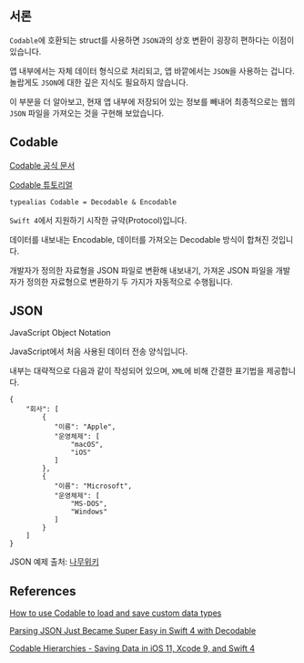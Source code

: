 ## 서론

`Codable`에 호환되는 struct를 사용하면 `JSON`과의 상호 변환이 굉장히 편하다는 이점이 있습니다. 

앱 내부에서는 자체 데이터 형식으로 처리되고, 앱 바깥에서는 `JSON`을 사용하는 겁니다. 놀랍게도 `JSON`에 대한 깊은 지식도 필요하지 않습니다. 

이 부분을 더 알아보고, 현재 앱 내부에 저장되어 있는 정보를 빼내어 최종적으로는 웹의 `JSON` 파일을 가져오는 것을 구현해 보았습니다.

## Codable

[Codable 공식 문서](https://developer.apple.com/documentation/swift/codable "Documentation")

[Codable 튜토리얼](https://developer.apple.com/documentation/foundation/archives_and_serialization/encoding_and_decoding_custom_types "Tutorial")

`typealias Codable = Decodable & Encodable`

`Swift 4`에서 지원하기 시작한 규약(Protocol)입니다.

데이터를 내보내는 Encodable, 데이터를 가져오는 Decodable 방식이 합쳐진 것입니다.

개발자가 정의한 자료형을 JSON 파일로 변환해 내보내기, 가져온 JSON 파일을 개발자가 정의한 자료형으로 변환하기 두 가지가 자동적으로 수행됩니다.

## JSON

JavaScript Object Notation

JavaScript에서 처음 사용된 데이터 전송 양식입니다.

내부는 대략적으로 다음과 같이 작성되어 있으며, `XML`에 비해 간결한 표기법을 제공합니다.

```
{
    "회사": [
        {
           "이름": "Apple",
           "운영체제": [
               "macOS",
               "iOS"
           ]
        },
        {
           "이름": "Microsoft",
           "운영체제": [
               "MS-DOS",
               "Windows"
           ]
        }
    ]
}
```

JSON 예제 출처: [나무위키](https://namu.wiki/w/JSON "namuwiki")


## References

[How to use Codable to load and save custom data types](https://www.hackingwithswift.com/example-code/language/how-to-use-codable-to-load-and-save-custom-data-types "Reference")

[Parsing JSON Just Became Super Easy in Swift 4 with Decodable](https://www.youtube.com/watch?v=YY3bTxgxWss "YouTube")

[Codable Hierarchies - Saving Data in iOS 11, Xcode 9, and Swift 4](https://www.youtube.com/watch?v=ZgILaLb0EcE "YouTube")
